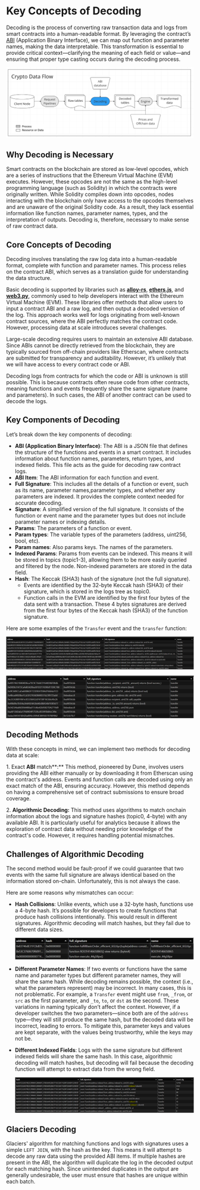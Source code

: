 # Key Concepts of Decoding

Decoding is the process of converting raw transaction data and logs from smart contracts into a human-readable format. By leveraging the contract’s [ABI](https://docs.soliditylang.org/en/latest/abi-spec.html) (Application Binary Interface), we can map out function and parameter names, making the data interpretable. This transformation is essential to provide critical context—clarifying the meaning of each field or value—and ensuring that proper type casting occurs during the decoding process.

![decoding.png](decoding.png)

## Why Decoding is Necessary

Smart contracts on the blockchain are stored as low-level opcodes, which are a series of instructions that the Ethereum Virtual Machine (EVM) executes. However, these opcodes are not the same as the high-level programming language (such as Solidity) in which the contracts were originally written. While Solidity compiles down into opcodes, nodes interacting with the blockchain only have access to the opcodes themselves and are unaware of the original Solidity code. As a result, they lack essential information like function names, parameter names, types, and the interpretation of outputs. Decoding is, therefore, necessary to make sense of raw contract data.

## Core Concepts of Decoding

Decoding involves translating the raw log data into a human-readable format, complete with function and parameter names. This process relies on the contract ABI, which serves as a translation guide for understanding the data structure. 

Basic decoding is supported by libraries such as **[alloy-rs](https://github.com/alloy-rs)**, **[ethers.js](https://github.com/ethers-io/ethers.js)**, and **[web3.py](https://github.com/ethereum/web3.py)**, commonly used to help developers interact with the Ethereum Virtual Machine (EVM). These libraries offer methods that allow users to input a contract ABI and a raw log, and then output a decoded version of the log. This approach works well for logs originating from well-known contract sources, where the ABI perfectly matches the contract code. However, processing data at scale introduces several challenges.

Large-scale decoding requires users to maintain an extensive ABI database. Since ABIs cannot be directly retrieved from the blockchain, they are typically sourced from off-chain providers like Etherscan, where contracts are submitted for transparency and auditability.  However, it’s unlikely that we will have access to every contract code or ABI.

Decoding logs from contracts for which the code or ABI is unknown is still possible. This is because contracts often reuse code from other contracts, meaning functions and events frequently share the same signature (name and parameters). In such cases, the ABI of another contract can be used to decode the logs.

## Key Components of Decoding

Let’s break down the key components of decoding:

- **ABI (Application Binary Interface)**: The ABI is a JSON file that defines the structure of the functions and events in a smart contract. It includes information about function names, parameters, return types, and indexed fields. This file acts as the guide for decoding raw contract logs.
- **ABI Item**: The ABI information for each function and event.
- **Full Signature**: This includes all the details of a function or event, such as its name, parameter names,parameter types, and whether any parameters are indexed. It provides the complete context needed for accurate decoding.
- **Signature**: A simplified version of the full signature. It consists of the function or event name and the parameter types but does not include parameter names or indexing details.
- **Params**: The parameters of a function or event.
- **Param types**: The variable types of the parameters (address, uint256, bool, etc).
- **Param names**: Also params keys. The names of the parameters.
- **Indexed Params**: Params from events can be indexed. This means it will be stored in topics (topic1-3), allowing them to be more easily queried and filtered by the node. Non-indexed parameters are stored in the data field.
- **Hash**: The Keccak (SHA3) hash of the signature (not the full signature).
    - Events are identified by the 32-byte Keccak hash (SHA3) of their signature, which is stored in the logs tree as topic0.
    - Function calls in the EVM are identified by the first four bytes of the data sent with a transaction. These 4 bytes signatures are derived from the first four bytes of the Keccak hash (SHA3) of the function signature.

Here are some examples of the `Transfer` event and the `transfer` function:

![transfer_event.png](transfer_event.png)

![transfer_function.png](transfer_function.png)

## Decoding Methods

With these concepts in mind, we can implement two methods for decoding data at scale:

1. Exact **ABI** match**:** This method, pioneered by Dune, involves users providing the ABI either manually or by downloading it from Etherscan using the contract's address. Events and function calls are decoded using only an exact match of the ABI, ensuring accuracy. However, this method depends on having a comprehensive set of contract submissions to ensure broad coverage.

2. **Algorithmic Decoding:** This method uses algorithms to match onchain information about the logs and signature hashes (topic0, 4-byte) with any available ABI. It is particularly useful for analytics because it allows the exploration of contract data without needing prior knowledge of the contract's code. However, it requires handling potential mismatches.

## Challenges of Algorithmic Decoding

The second method would be fault-proof if we could guarantee that two events with the same full signature are always identical based on the information stored on-chain. Unfortunately, this is not always the case.

Here are some reasons why mismatches can occur:

- **Hash Collisions**: Unlike events, which use a 32-byte hash, functions use a 4-byte hash. It’s possible for developers to create functions that produce hash collisions intentionally. This would result in different signatures. Algorithmic decoding will match hashes, but they fail due to different data sizes.
    
    ![hash_collision.png](hash_collision.png)
    
- **Different Parameter Names**: If two events or functions have the same name and parameter types but different parameter names, they will share the same hash. While decoding remains possible, the context (i.e., what the parameters represent) may be incorrect. In many cases, this is not problematic. For example, a `Transfer` event might use `from`, `_from`, or `src` as the first parameter, and `_to`, `to`, or `dst` as the second. These variations in naming typically don’t affect the context. However, if a developer switches the two parameters—since both are of the `address` type—they will still produce the same hash, but the decoded data will be incorrect, leading to errors. To mitigate this, parameter keys and values are kept separate, with the values being trustworthy, while the keys may not be.
- **Different Indexed Fields**: Logs with the same signature but different indexed fields will share the same hash. In this case, algorithmic decoding will match hashes, but decoding will fail because the decoding function will attempt to extract data from the wrong field.

    ![diff_full_sig.png](diff_full_sig.png)

## Glaciers Decoding

Glaciers' algorithm for matching functions and logs with signatures uses a simple ``LEFT JOIN``, with the hash as the key. This means it will attempt to decode any raw data using the provided ABI items. If multiple hashes are present in the ABI, the algorithm will duplicate the log in the decoded output for each matching hash. Since unintended duplicates in the output are generally undesirable, the user must ensure that hashes are unique within each batch.
